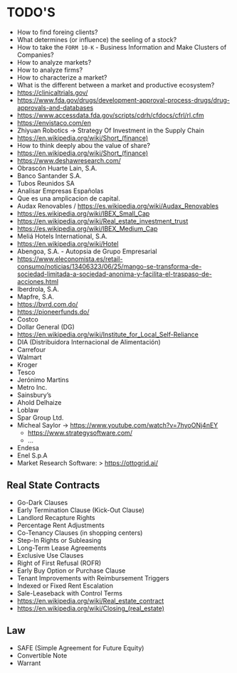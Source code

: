 # TODO'S

- How to find foreing clients?
- What determines (or influence) the seeling of a stock?
- How to take the `FORM 10-K` - Business Information and Make Clusters of Companies?
- How to analyze markets?
- How to analyze firms?
- How to characterize a market?
- What is the different between a market and productive ecosystem?
- https://clinicaltrials.gov/
- https://www.fda.gov/drugs/development-approval-process-drugs/drug-approvals-and-databases
- https://www.accessdata.fda.gov/scripts/cdrh/cfdocs/cfrl/rl.cfm
- https://envistaco.com/en
- Zhiyuan Robotics -> Strategy Of Investment in the Supply Chain
- https://en.wikipedia.org/wiki/Short_(finance)
- How to think deeply abou the value of share?
- https://en.wikipedia.org/wiki/Short_(finance)
- https://www.deshawresearch.com/
- Obrascón Huarte Lain, S.A.
- Banco Santander S.A.
- Tubos Reunidos SA
- Analisar Empresas Españolas
- Que es una amplicacion de capital.
- Audax Renovables / https://es.wikipedia.org/wiki/Audax_Renovables
- https://es.wikipedia.org/wiki/IBEX_Small_Cap
- https://en.wikipedia.org/wiki/Real_estate_investment_trust
- https://es.wikipedia.org/wiki/IBEX_Medium_Cap
- Meliá Hotels International, S.A.
- https://en.wikipedia.org/wiki/Hotel
- Abengoa, S.A. - Autopsia de Grupo Empresarial
- https://www.eleconomista.es/retail-consumo/noticias/13406323/06/25/mango-se-transforma-de-sociedad-limitada-a-sociedad-anonima-y-facilita-el-traspaso-de-acciones.html
- Iberdrola, S.A.
- Mapfre, S.A.
- https://bvrd.com.do/
- https://pioneerfunds.do/
- Costco
- Dollar General (DG)
- https://en.wikipedia.org/wiki/Institute_for_Local_Self-Reliance
- DIA (Distribuidora Internacional de Alimentación)
- Carrefour
- Walmart
- Kroger
- Tesco
- Jerónimo Martins
- Metro Inc.
- Sainsbury’s
- Ahold Delhaize
- Loblaw
- Spar Group Ltd.
- Micheal Saylor -> https://www.youtube.com/watch?v=7hyoONj4nEY
   - https://www.strategysoftware.com/
   - ...
- Endesa
- Enel S.p.A
- Market Research Software: > https://ottogrid.ai/

## Real State Contracts

- Go-Dark Clauses
- Early Termination Clause (Kick-Out Clause)
- Landlord Recapture Rights
- Percentage Rent Adjustments
- Co-Tenancy Clauses (in shopping centers)
- Step-In Rights or Subleasing
- Long-Term Lease Agreements
- Exclusive Use Clauses
- Right of First Refusal (ROFR)
- Early Buy Option or Purchase Clause
- Tenant Improvements with Reimbursement Triggers
- Indexed or Fixed Rent Escalation
- Sale-Leaseback with Control Terms
- https://en.wikipedia.org/wiki/Real_estate_contract
- https://en.wikipedia.org/wiki/Closing_(real_estate)

## Law

- SAFE (Simple Agreement for Future Equity)
- Convertible Note
- Warrant
   